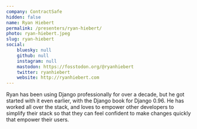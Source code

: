 ```yaml
---
company: ContractSafe
hidden: false
name: Ryan Hiebert
permalink: /presenters/ryan-hiebert/
photo: ryan-hiebert.jpeg
slug: ryan-hiebert
social:
    bluesky: null
    github: null
    instagram: null
    mastodon: https://fosstodon.org/@ryanhiebert
    twitter: ryanhiebert
    website: http://ryanhiebert.com
---
```


Ryan has been using Django professionally for over a decade, but he got started with it even earlier, with the Django book for Django 0.96. He has worked all over the stack, and loves to empower other developers to simplify their stack so that they can feel confident to make changes quickly that empower their users.
